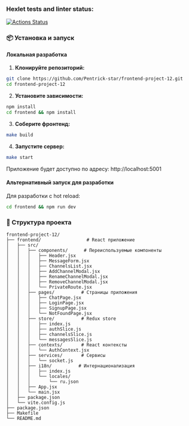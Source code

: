 ### Hexlet tests and linter status:
[![Actions Status](https://github.com/Pentrick-star/frontend-project-12/actions/workflows/hexlet-check.yml/badge.svg)](https://github.com/Pentrick-star/frontend-project-12/actions)


### 📦 Установка и запуск

#### Локальная разработка

1. **Клонируйте репозиторий:**
```bash
git clone https://github.com/Pentrick-star/frontend-project-12.git
cd frontend-project-12
```

2. **Установите зависимости:**
```bash
npm install
cd frontend && npm install
```

3. **Соберите фронтенд:**
```bash
make build
```

4. **Запустите сервер:**
```bash
make start
```

Приложение будет доступно по адресу: http://localhost:5001

#### Альтернативный запуск для разработки

Для разработки с hot reload:
```bash
cd frontend && npm run dev
```

### 🔧 Структура проекта

```
frontend-project-12/
├── frontend/                 # React приложение
│   ├── src/
│   │   ├── components/      # Переиспользуемые компоненты
│   │   │   ├── Header.jsx
│   │   │   ├── MessageForm.jsx
│   │   │   ├── ChannelsList.jsx
│   │   │   ├── AddChannelModal.jsx
│   │   │   ├── RenameChannelModal.jsx
│   │   │   ├── RemoveChannelModal.jsx
│   │   │   └── PrivateRoute.jsx
│   │   ├── pages/          # Страницы приложения
│   │   │   ├── ChatPage.jsx
│   │   │   ├── LoginPage.jsx
│   │   │   ├── SignupPage.jsx
│   │   │   └── NotFoundPage.jsx
│   │   ├── store/          # Redux store
│   │   │   ├── index.js
│   │   │   ├── authSlice.js
│   │   │   ├── channelsSlice.js
│   │   │   └── messagesSlice.js
│   │   ├── contexts/       # React контексты
│   │   │   └── AuthContext.jsx
│   │   ├── services/       # Сервисы
│   │   │   └── socket.js
│   │   ├── i18n/          # Интернационализация
│   │   │   ├── index.js
│   │   │   └── locales/
│   │   │       └── ru.json
│   │   ├── App.jsx
│   │   └── main.jsx
│   ├── package.json
│   └── vite.config.js
├── package.json
├── Makefile
└── README.md
```
